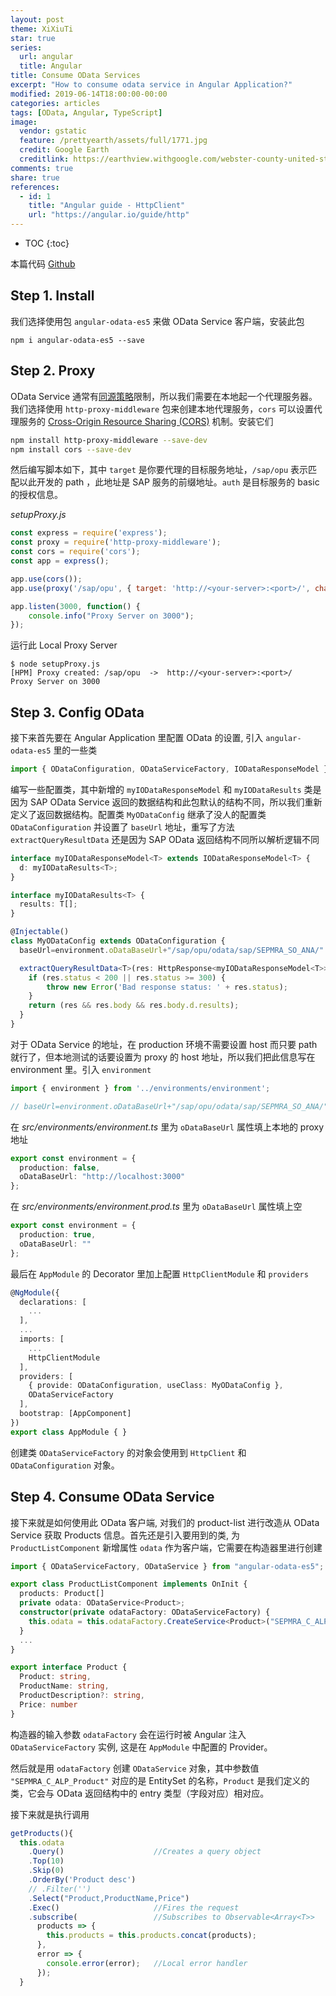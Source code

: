 ```yaml
---
layout: post
theme: XiXiuTi
star: true
series: 
  url: angular
  title: Angular
title: Consume OData Services
excerpt: "How to consume odata service in Angular Application?"
modified: 2019-06-14T18:00:00-00:00
categories: articles
tags: [OData, Angular, TypeScript]
image:
  vendor: gstatic
  feature: /prettyearth/assets/full/1771.jpg
  credit: Google Earth
  creditlink: https://earthview.withgoogle.com/webster-county-united-states-1771
comments: true
share: true
references:
  - id: 1
    title: "Angular guide - HttpClient"
    url: "https://angular.io/guide/http"
---
```


* TOC
{:toc}

本篇代码 [Github](https://github.com/tiven-wang/angular-tutorial/tree/odata)

## Step 1. Install

我们选择使用包 `angular-odata-es5` 来做 OData Service 客户端，安装此包

`npm i angular-odata-es5 --save`

## Step 2. Proxy

OData Service 通常有[同源策略](https://developer.mozilla.org/zh-CN/docs/Web/Security/Same-origin_policy)限制，所以我们需要在本地起一个代理服务器。我们选择使用 `http-proxy-middleware` 包来创建本地代理服务，`cors` 可以设置代理服务的 [Cross-Origin Resource Sharing (CORS)](https://developer.mozilla.org/zh-CN/docs/Web/HTTP/Access_control_CORS) 机制。安装它们

```sh
npm install http-proxy-middleware --save-dev
npm install cors --save-dev
```

然后编写脚本如下，其中 `target` 是你要代理的目标服务地址，`/sap/opu` 表示匹配以此开发的 path ，此地址是 SAP 服务的前缀地址。`auth` 是目标服务的 basic 的授权信息。

*setupProxy.js*
```javascript
const express = require('express');
const proxy = require('http-proxy-middleware');
const cors = require('cors');
const app = express();

app.use(cors());
app.use(proxy('/sap/opu', { target: 'http://<your-server>:<port>/', changeOrigin: true, auth: "<user>:<password>" }));

app.listen(3000, function() {
    console.info("Proxy Server on 3000");
});
```

运行此 Local Proxy Server

```text
$ node setupProxy.js
[HPM] Proxy created: /sap/opu  ->  http://<your-server>:<port>/
Proxy Server on 3000
```

## Step 3. Config OData

接下来首先要在 Angular Application 里配置 OData 的设置, 引入 `angular-odata-es5` 里的一些类

```typescript
import { ODataConfiguration, ODataServiceFactory, IODataResponseModel } from "angular-odata-es5";
```

编写一些配置类，其中新增的 `myIODataResponseModel` 和 `myIODataResults` 类是因为 SAP OData Service 返回的数据结构和此包默认的结构不同，所以我们重新定义了返回数据结构。配置类 `MyODataConfig` 继承了没人的配置类 `ODataConfiguration` 并设置了 `baseUrl` 地址，重写了方法 `extractQueryResultData` 还是因为 SAP OData 返回结构不同所以解析逻辑不同

```typescript
interface myIODataResponseModel<T> extends IODataResponseModel<T> {
  d: myIODataResults<T>;
}

interface myIODataResults<T> {
  results: T[];
}

@Injectable()
class MyODataConfig extends ODataConfiguration {
  baseUrl=environment.oDataBaseUrl+"/sap/opu/odata/sap/SEPMRA_SO_ANA/"

  extractQueryResultData<T>(res: HttpResponse<myIODataResponseModel<T>>): T[] {
    if (res.status < 200 || res.status >= 300) {
        throw new Error('Bad response status: ' + res.status);
    }
    return (res && res.body && res.body.d.results);
  }
}
```

对于 OData Service 的地址，在 production 环境不需要设置 host 而只要 path 就行了，但本地测试的话要设置为 proxy 的 host 地址，所以我们把此信息写在 environment 里。引入 `environment`

```typescript
import { environment } from '../environments/environment';

// baseUrl=environment.oDataBaseUrl+"/sap/opu/odata/sap/SEPMRA_SO_ANA/"
```

在 *src/environments/environment.ts* 里为 `oDataBaseUrl` 属性填上本地的 proxy 地址

```typescript
export const environment = {
  production: false,
  oDataBaseUrl: "http://localhost:3000"
};
```

在 *src/environments/environment.prod.ts* 里为 `oDataBaseUrl` 属性填上空

```typescript
export const environment = {
  production: true,
  oDataBaseUrl: ""
};
```

最后在 `AppModule` 的 Decorator 里加上配置 `HttpClientModule` 和 `providers`

```typescript
@NgModule({
  declarations: [
    ...
  ],
  ...
  imports: [
    ...
    HttpClientModule
  ],
  providers: [
    { provide: ODataConfiguration, useClass: MyODataConfig },
    ODataServiceFactory
  ],
  bootstrap: [AppComponent]
})
export class AppModule { }
```

创建类 `ODataServiceFactory` 的对象会使用到 `HttpClient` 和 `ODataConfiguration` 对象。

## Step 4. Consume OData Service

接下来就是如何使用此 OData 客户端, 对我们的 product-list 进行改造从 OData Service 获取 Products 信息。首先还是引入要用到的类, 为 `ProductListComponent` 新增属性 `odata` 作为客户端，它需要在构造器里进行创建

```typescript
import { ODataServiceFactory, ODataService } from "angular-odata-es5";

export class ProductListComponent implements OnInit {
  products: Product[]
  private odata: ODataService<Product>;
  constructor(private odataFactory: ODataServiceFactory) {
    this.odata = this.odataFactory.CreateService<Product>("SEPMRA_C_ALP_Product");
  }
  ...
}

export interface Product {
  Product: string,
  ProductName: string,
  ProductDescription?: string,
  Price: number
}
```

构造器的输入参数 `odataFactory` 会在运行时被 Angular 注入 `ODataServiceFactory` 实例, 这是在 `AppModule` 中配置的 Provider。

然后就是用 `odataFactory` 创建 `ODataService` 对象，其中参数值 `"SEPMRA_C_ALP_Product"` 对应的是 EntitySet 的名称，`Product` 是我们定义的类，它会与 OData 返回结构中的 entry 类型（字段对应）相对应。

接下来就是执行调用

```typescript
getProducts(){
  this.odata
    .Query()                    //Creates a query object
    .Top(10)
    .Skip(0)
    .OrderBy('Product desc')
    // .Filter('')
    .Select("Product,ProductName,Price")
    .Exec()                     //Fires the request
    .subscribe(                 //Subscribes to Observable<Array<T>>
      products => {
        this.products = this.products.concat(products);
      },
      error => {
        console.error(error);   //Local error handler
      });
  }
```

